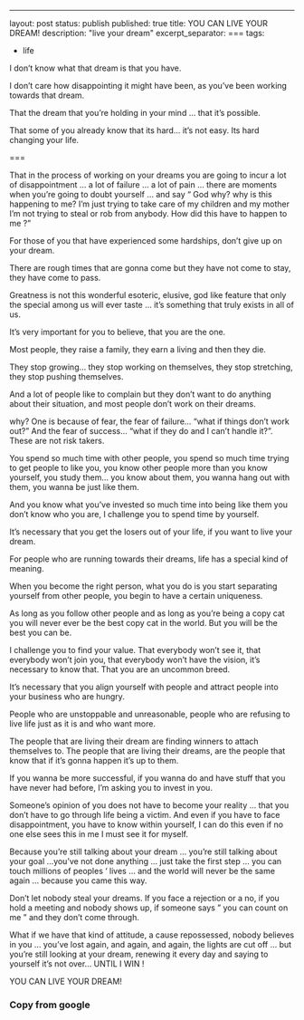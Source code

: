 ---
layout: post
status: publish
published: true
title: YOU CAN LIVE YOUR DREAM!
description: "live your dream"
excerpt_separator: ===
tags:
- life

I don’t know what that dream is that you have.

I don’t care how disappointing it might have been, as you’ve been working towards that dream.

That the dream that you’re holding in your mind … that it’s possible.

That some of you already know that its hard… it’s not easy. Its hard changing your life.

===

That in the process of working on your dreams you are going to incur a lot of disappointment … a lot of failure … a lot of pain … there are moments when you’re going to doubt yourself … and say “ God why? why is this happening to me? I’m just trying to take care of my children and my mother I’m not trying to steal or rob from anybody. How did this have to happen to me ?”

For those of you that have experienced some hardships, don’t give up on your dream.

There are rough times that are gonna come but they have not come to stay, they have come to pass.

Greatness is not this wonderful esoteric, elusive, god like feature that only the special among us will ever taste … it’s something that truly exists in all of us.

It’s very important for you to believe, that you are the one.

Most people, they raise a family, they earn a living and then they die.

They stop growing… they stop working on themselves, they stop stretching, they stop pushing themselves.

And a lot of people like to complain but they don’t want to do anything about their situation, and most people don’t work on their dreams.

why? One is because of fear, the fear of failure… “what if things don’t work out?” And the fear of success… “what if they do and I can’t handle it?”. These are not risk takers.

You spend so much time with other people, you spend so much time trying to get people to like you, you know other people more than you know yourself, you study them… you know about them, you wanna hang out with them, you wanna be just like them.

And you know what you’ve invested so much time into being like them you don’t know who you are, I challenge you to spend time by yourself.

It’s necessary that you get the losers out of your life, if you want to live your dream.

For people who are running towards their dreams, life has a special kind of meaning.

When you become the right person, what you do is you start separating yourself from other people, you begin to have a certain uniqueness.

As long as you follow other people and as long as you’re being a copy cat you will never ever be the best copy cat in the world. But you will be the best you can be.

I challenge you to find your value. That everybody won’t see it, that everybody won’t join you, that everybody won’t have the vision, it’s necessary to know that. That you are an uncommon breed.

It’s necessary that you align yourself with people and attract people into your business who are hungry.

People who are unstoppable and unreasonable, people who are refusing to live life just as it is and who want more.

The people that are living their dream are finding winners to attach themselves to. The people that are living their dreams, are the people that know that if it’s gonna happen it’s up to them.

If you wanna be more successful, if you wanna do and have stuff that you have never had before, I’m asking you to invest in you.

Someone’s opinion of you does not have to become your reality … that you don’t have to go through life being a victim. And even if you have to face disappointment, you have to know within yourself, I can do this even if no one else sees this in me I must see it for myself.

Because you’re still talking about your dream … you’re still talking about your goal …you’ve not done anything … just take the first step … you can touch millions of peoples ‘ lives … and the world will never be the same again … because you came this way.

Don’t let nobody steal your dreams. If you face a rejection or a no, if you hold a meeting and nobody shows up, if someone says ” you can count on me ” and they don’t come through.

What if we have that kind of attitude, a cause repossessed, nobody believes in you … you’ve lost again, and again, and again, the lights are cut off … but you’re still looking at your dream, renewing it every day and saying to yourself it’s not over… UNTIL I WIN !

YOU CAN LIVE YOUR DREAM!



### Copy from google

